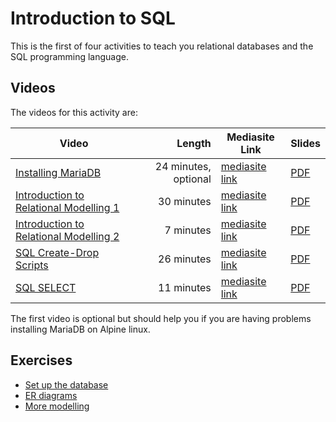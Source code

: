 # Introduction to SQL

This is the first of four activities to teach you relational databases and the SQL programming language.

## Videos

The videos for this activity are:

| Video | Length | Mediasite Link | Slides |
|-------|-------:|----------------|--------| 
| [Installing MariaDB](https://ams-hsta-ims-ond.mediasite.com/MediasiteDeliver/vol01/bristoluniversity/MP4Video/429083c5-b684-4d31-9b8b-44a8cd235423.mp4/QualityLevels(699000)) | 24 minutes, optional | [mediasite link](https://mediasite.bris.ac.uk/Mediasite/Play/2a24bf2b1190463391295aeb8adc392b1d) | [PDF](https://cs-uob.github.io/COMS10012/slides/MariaDB%20installation.pdf) |
| [Introduction to Relational Modelling 1](https://ams-hsta-ims-ond.mediasite.com/MediasiteDeliver/vol01/bristoluniversity/MP4Video/ad6c51a3-c7ee-4143-875c-7b400815c61d.mp4/QualityLevels(699000)) | 30 minutes | [mediasite link](https://mediasite.bris.ac.uk/Mediasite/Play/43f44fe7c4c3422cbf7faddfa68cebd11d) | [PDF](https://cs-uob.github.io/COMS10012/slides/Relational%20modelling%201.pdf) |
| [Introduction to Relational Modelling 2](https://ams-hsta-ims-ond.mediasite.com/MediasiteDeliver/vol01/bristoluniversity/MP4Video/aaaf526a-eb05-44d8-b25f-55fa121ef494.mp4/QualityLevels(699000)) | 7 minutes | [mediasite link](https://mediasite.bris.ac.uk/Mediasite/Play/dd89be0cabbe409ebda7755f8a8ec8cf1d) | [PDF](https://cs-uob.github.io/COMS10012/slides/Relational%20modelling%202.pdf) |
| [SQL Create-Drop Scripts](https://ams-hsta-ims-ond.mediasite.com/MediasiteDeliver/vol01/bristoluniversity/MP4Video/54d63f28-708e-406d-a774-45570ca38e88.mp4/QualityLevels(699000)) | 26 minutes | [mediasite link](https://mediasite.bris.ac.uk/Mediasite/Play/11542b725bf64dbca856056c705a22261d) | [PDF](https://cs-uob.github.io/COMS10012/slides/CREATE-DROP%20scripts.pdf) |
| [SQL SELECT](https://ams-hsta-ims-ond.mediasite.com/MediasiteDeliver/vol01/bristoluniversity/MP4Video/b71c5518-25fb-4b94-920d-293bef725846.mp4/QualityLevels(699000)) | 11 minutes | [mediasite link](https://mediasite.bris.ac.uk/Mediasite/Play/bdbc27f3871e4555b324b8766d3426711d) | [PDF](https://cs-uob.github.io/COMS10012/slides/SQL%20SELECT.pdf) |

The first video is optional but should help you if you are having problems installing MariaDB on Alpine linux.

## Exercises

  - [Set up the database](./databases/1/setup.md)
  - [ER diagrams](./databases/1/er-diagram.md)
  - [More modelling](./databases/1/er2.md)